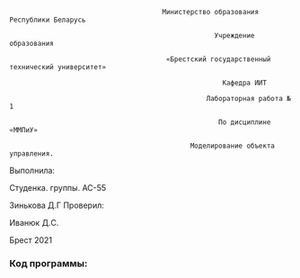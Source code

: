 ﻿                                          Министерство образования Республики Беларусь

                                                       Учреждение образования

                                           «Брестский государственный технический университет»

                                                         Кафедра ИИТ

                                                     Лабораторная работа № 1

                                                        По дисциплине «ММПиУ»

                                                 Моделирование объекта управления.



Выполнила:

Студенка. группы. АС-55

Зинькова Д.Г
Проверил:

Иванюк Д.C.

Брест 2021

### Код программы:
